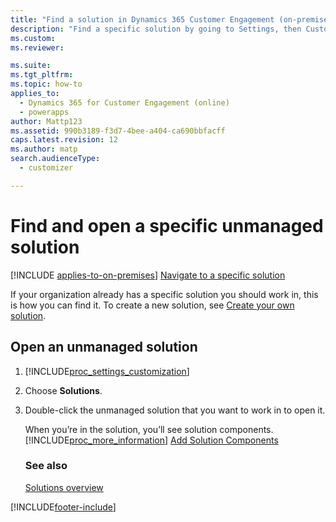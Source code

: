 ```yaml
---
title: "Find a solution in Dynamics 365 Customer Engagement (on-premises)"
description: "Find a specific solution by going to Settings, then Customizations, and choosing Solutions. Double-click the unmanaged solution that you want to work in."
ms.custom: 
ms.reviewer: 

ms.suite: 
ms.tgt_pltfrm: 
ms.topic: how-to
applies_to: 
  - Dynamics 365 for Customer Engagement (online)
  - powerapps
author: Mattp123
ms.assetid: 990b3189-f3d7-4bee-a404-ca690bbfacff
caps.latest.revision: 12
ms.author: matp
search.audienceType: 
  - customizer

---
```


# Find and open a specific unmanaged solution
[!INCLUDE [applies-to-on-premises](../includes/applies-to-on-premises.md)] [Navigate to a specific solution](/powerapps/maker/common-data-service/navigate-specific-solution)

If your organization already has a specific solution you should work in, this is how you can find it. To create a new solution, see [Create your own solution](../customize/create-solution.md).  
  
## Open an unmanaged solution  
  
1. [!INCLUDE[proc_settings_customization](../includes/proc-settings-customization.md)]  
  
2. Choose **Solutions**.  
  
3. Double-click the unmanaged solution that you want to work in to open it.  
  
   When you’re in the solution, you’ll see solution components. [!INCLUDE[proc_more_information](../includes/proc-more-information.md)] [Add Solution Components](../customize/solutions-overview.md)  

   ### See also
   [Solutions overview](solutions-overview.md)


[!INCLUDE[footer-include](../../../includes/footer-banner.md)]
